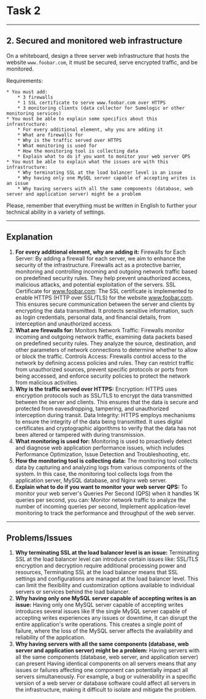 # Task 2

----
## 2. Secured and monitored web infrastructure
On a whiteboard, design a three server web infrastructure that hosts the website `www.foobar.com`, it must be secured, serve encrypted traffic, and be monitored.

Requirements:

	* You must add:
		* 3 firewalls
		* 1 SSL certificate to serve www.foobar.com over HTTPS
		* 3 monitoring clients (data collector for Sumologic or other monitoring services)
	* You must be able to explain some specifics about this infrastructure:
		* For every additional element, why you are adding it
		* What are firewalls for
		* Why is the traffic served over HTTPS
		* What monitoring is used for
		* How the monitoring tool is collecting data
		* Explain what to do if you want to monitor your web server QPS
	* You must be able to explain what the issues are with this infrastructure:
		* Why terminating SSL at the load balancer level is an issue
		* Why having only one MySQL server capable of accepting writes is an issue
		* Why having servers with all the same components (database, web server and application server) might be a problem

Please, remember that everything must be written in English to further your technical ability in a variety of settings.

-----
## Explanation
1. **For every additional element, why are adding it:** Firewalls for Each Server: By adding a firewall for each server, we aim to enhance the security of the infrastructure. Firewalls act as a protective barrier, monitoring and controlling incoming and outgoing network traffic based on predefined security rules. They help prevent unauthorized access, malicious attacks, and potential exploitation of the servers. SSL Certificate for www.foobar.com: The SSL certificate is implemented to enable HTTPS (HTTP over SSL/TLS) for the website www.foobar.com. This ensures secure communication between the server and clients by encrypting the data transmitted. It protects sensitive information, such as login credentials, personal data, and financial details, from interception and unauthorized access.
2. **What are firewalls for:** Monitors Network Traffic: Firewalls monitor incoming and outgoing network traffic, examining data packets based on predefined security rules. They analyze the source, destination, and other parameters of network connections to determine whether to allow or block the traffic. Controls Access: Firewalls control access to the network by defining access policies and rules. They can restrict traffic from unauthorized sources, prevent specific protocols or ports from being accessed, and enforce security policies to protect the network from malicious activities.
3. **Why is the traffic served over HTTPS:** Encryption: HTTPS uses encryption protocols such as SSL/TLS to encrypt the data transmitted between the server and clients. This ensures that the data is secure and protected from eavesdropping, tampering, and unauthorized interception during transit. Data Integrity: HTTPS employs mechanisms to ensure the integrity of the data being transmitted. It uses digital certificates and cryptographic algorithms to verify that the data has not been altered or tampered with during transmission.
4. **What monitoring is used for:** Monitoring is used to proactively detect and diagnose web application performance issues, which includes Performance Optimization, Issue Detection and Troubleshooting, etc.
5. **How the monitoring tool is collecting data:** The monitoring tool collects data by capturing and analyzing logs from various components of the system. In this case, the monitoring tool collects logs from the application server, MySQL database, and Nginx web server.
6. **Explain what to do if you want to monitor your web server QPS:** To monitor your web server's Queries Per Second (QPS) when it handles 1K queries per second, you can: Monitor network traffic to analyze the number of incoming queries per second, Implement application-level monitoring to track the performance and throughput of the web server.

-----
## Problems/Issues
1. **Why terminating SSL at the load balancer level is an issue:** Terminating SSL at the load balancer level can introduce certain issues like: SSL/TLS encryption and decryption require additional processing power and resources, Terminating SSL at the load balancer means that SSL settings and configurations are managed at the load balancer level. This can limit the flexibility and customization options available to individual servers or services behind the load balancer.
2. **Why having only one MySQL server capable of accepting writes is an issue:** Having only one MySQL server capable of accepting writes introduces several issues like If the single MySQL server capable of accepting writes experiences any issues or downtime, it can disrupt the entire application's write operations. This creates a single point of failure, where the loss of the MySQL server affects the availability and reliability of the application.
3. **Why having servers with all the same components (database, web server and application server) might be a problem:** Having servers with all the same components (database, web server, and application server) can present Having identical components on all servers means that any issues or failures affecting one component can potentially impact all servers simultaneously. For example, a bug or vulnerability in a specific version of a web server or database software could affect all servers in the infrastructure, making it difficult to isolate and mitigate the problem.

